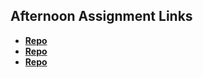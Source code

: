 ## Afternoon Assignment Links

* **[Repo](https://github.com/ArrMata/bcw_2023summer_choreScore)**
* **[Repo](https://github.com/ArrMata/bcw_2023summer_gregslist_csharp)**
* **[Repo](https://github.com/ArrMata/bcw_2023summer_allspice)**
